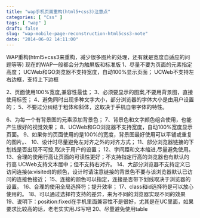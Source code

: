 ```yaml
---
title: "wap手机页面重构(html5+css3)注意点"
categories: [ "Css" ]
tags: [ "wap" ]
draft: false
slug: "wap-mobile-page-reconstruction-html5css3-note"
date: "2014-06-02 14:11:00"
---
```


WAP重构(html5+css3来重构，减少很多图片的处理，还有就是宽度自适应的问题等等)
现在的WAP一般都会分为触屏版和标准版
1、尽量不要为页面的元素指定高度；
  UCWeb和GO浏览器不支持宽度，自动100%显示页面；
  UCWeb不支持左右边框，支持上下边框

2、页面使用100%宽度,兼容性最佳；
3、必须要显示的图案,不要用背景图，直接使用<img>标签；
4、避免同时出现多种文字大小，部分浏览器的字体大小是由用户设置的；
5、不要过分纠结于粗体和斜体，这取决于手机自带字体的特性。


<!--more-->


6、为每一个有背景图的元素添加背景色；
7、背景色和文字颜色组合使用，也能产生很好的视觉效果；
8、UCWeb和GO浏览器不支持宽度，自动100%宽度显示页面。
9、如果你的页面使用的是100%的宽度，背景图最好使用可以平铺或重复的图片。、
10、设计时尽量避免左对齐之外的对齐方式；
11、部分浏览器链接的下划线是否出现不可控,取决于用户的设置；
12、字间距和文本缩进,尽量避免使用。
13、合理的使用行高让页面的可读性更好；不支持指定行高的浏览器也有默认的行高
             UCWeb支持文本居中；但不支持右对齐。
14、大部分浏览器不支持定义已访问连接(a:visited)的颜色，设计时请注意链接的背景色不要与该浏览器默认已访问的连接色接近；
15、连接的颜色可以指定，连接是否带下划线取决于浏览器的设置。
16、合理的使用全局选择符；提升效率；
17、class和id选择符是可以放心使用的。
18、可以通过选择符支持的差异，来为不同的浏览器实现不同的效果
19、说明下：position:fixed在手机里面兼容性不是很好，尤其是在UC里面，如果要求比较高的话，老老实实用JS写吧
20、尽量避免使用table
